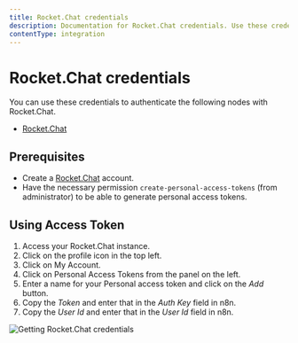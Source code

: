 ```yaml
---
title: Rocket.Chat credentials
description: Documentation for Rocket.Chat credentials. Use these credentials to authenticate Rocket.Chat in n8n, a workflow automation platform.
contentType: integration
---
```


# Rocket.Chat credentials

You can use these credentials to authenticate the following nodes with Rocket.Chat.

- [Rocket.Chat](/integrations/builtin/app-nodes/n8n-nodes-base.rocketchat/)

## Prerequisites

- Create a [Rocket.Chat](https://rocket.chat/) account.
- Have the necessary permission `create-personal-access-tokens` (from administrator) to be able to generate personal access tokens.

## Using Access Token

1. Access your Rocket.Chat instance.
2. Click on the profile icon in the top left.
3. Click on My Account.
4. Click on Personal Access Tokens from the panel on the left.
5. Enter a name for your Personal access token and click on the *Add* button.
6. Copy the *Token* and enter that in the *Auth Key* field in n8n.
7. Copy the *User Id* and enter that in the *User Id* field in n8n.
<!-- vale off -->
![Getting Rocket.Chat credentials](/_images/integrations/builtin/credentials/rocketchat/using-access-token.gif)
<!-- vale on -->
